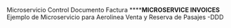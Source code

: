 Microservicio Control Documento Factura
************MICROSERVICE INVOICES********
Ejemplo de Microservicio para Aerolinea Venta y Reserva de Pasajes
-DDD

